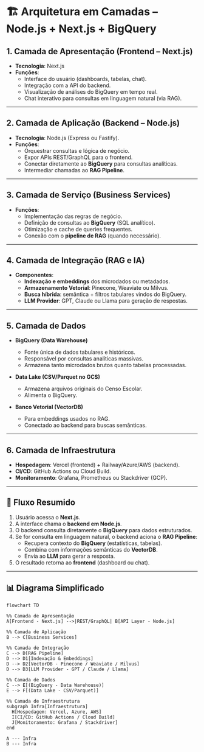 # 🏗 Arquitetura em Camadas – Node.js + Next.js + BigQuery

## 1. Camada de Apresentação (Frontend – Next.js)
- **Tecnologia**: Next.js
- **Funções**:
  - Interface do usuário (dashboards, tabelas, chat).  
  - Integração com a API do backend.  
  - Visualização de análises do BigQuery em tempo real.  
  - Chat interativo para consultas em linguagem natural (via RAG).  

---

## 2. Camada de Aplicação (Backend – Node.js)
- **Tecnologia**: Node.js (Express ou Fastify).  
- **Funções**:
  - Orquestrar consultas e lógica de negócio.  
  - Expor APIs REST/GraphQL para o frontend.  
  - Conectar diretamente ao **BigQuery** para consultas analíticas.  
  - Intermediar chamadas ao **RAG Pipeline**.  

---

## 3. Camada de Serviço (Business Services)
- **Funções**:
  - Implementação das regras de negócio.  
  - Definição de consultas ao **BigQuery** (SQL analítico).  
  - Otimização e cache de queries frequentes.  
  - Conexão com o **pipeline de RAG** (quando necessário).  

---

## 4. Camada de Integração (RAG e IA)
- **Componentes**:
  - **Indexação e embeddings** dos microdados ou metadados.  
  - **Armazenamento Vetorial**: Pinecone, Weaviate ou Milvus.  
  - **Busca híbrida**: semântica + filtros tabulares vindos do BigQuery.  
  - **LLM Provider**: GPT, Claude ou Llama para geração de respostas.  

---

## 5. Camada de Dados
- **BigQuery (Data Warehouse)**  
  - Fonte única de dados tabulares e históricos.  
  - Responsável por consultas analíticas massivas.  
  - Armazena tanto microdados brutos quanto tabelas processadas.  

- **Data Lake (CSV/Parquet no GCS)**  
  - Armazena arquivos originais do Censo Escolar.  
  - Alimenta o BigQuery.  

- **Banco Vetorial (VectorDB)**  
  - Para embeddings usados no RAG.  
  - Conectado ao backend para buscas semânticas.  

---

## 6. Camada de Infraestrutura
- **Hospedagem**: Vercel (frontend) + Railway/Azure/AWS (backend).  
- **CI/CD**: GitHub Actions ou Cloud Build.  
- **Monitoramento**: Grafana, Prometheus ou Stackdriver (GCP).    

---

## 🔗 Fluxo Resumido
1. Usuário acessa o **Next.js**.  
2. A interface chama o **backend em Node.js**.  
3. O backend consulta diretamente o **BigQuery** para dados estruturados.  
4. Se for consulta em linguagem natural, o backend aciona o **RAG Pipeline**:
   - Recupera contexto do **BigQuery** (estatísticas, tabelas).  
   - Combina com informações semânticas do **VectorDB**.  
   - Envia ao **LLM** para gerar a resposta.  
5. O resultado retorna ao **frontend** (dashboard ou chat).  

---

## 📊 Diagrama Simplificado

```mermaid
flowchart TD

%% Camada de Apresentação
A[Frontend - Next.js] -->|REST/GraphQL| B[API Layer - Node.js]

%% Camada de Aplicação
B --> C[Business Services]

%% Camada de Integração
C --> D[RAG Pipeline]
D --> D1[Indexação & Embeddings]
D --> D2[VectorDB - Pinecone / Weaviate / Milvus]
D --> D3[LLM Provider - GPT / Claude / Llama]

%% Camada de Dados
C --> E[(BigQuery - Data Warehouse)]
E --> F[(Data Lake - CSV/Parquet)]

%% Camada de Infraestrutura
subgraph Infra[Infraestrutura]
  H[Hospedagem: Vercel, Azure, AWS]
  I[CI/CD: GitHub Actions / Cloud Build]
  J[Monitoramento: Grafana / Stackdriver]
end

A --- Infra
B --- Infra